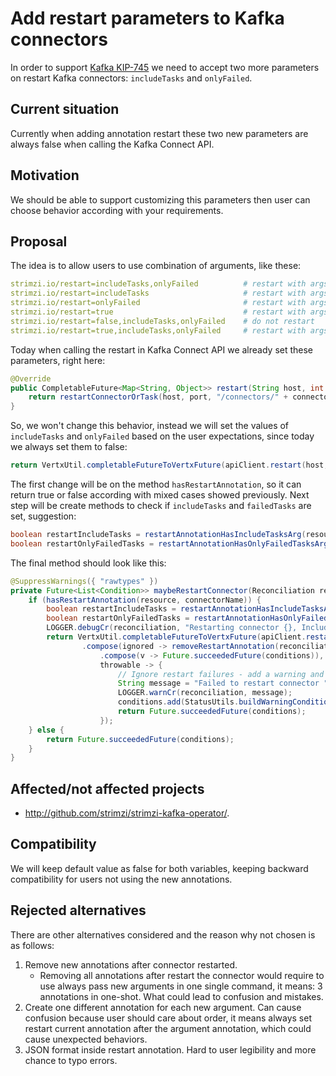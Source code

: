 # Add restart parameters to Kafka connectors

In order to support [Kafka KIP-745](https://cwiki.apache.org/confluence/pages/viewpage.action?pageId=181308623) we need to accept two more parameters on restart Kafka connectors: `includeTasks` and `onlyFailed`.

## Current situation

Currently when adding annotation restart these two new parameters are always false when calling the Kafka Connect API.

## Motivation

We should be able to support customizing this parameters then user can choose behavior according with your requirements.

## Proposal

The idea is to allow users to use combination of arguments, like these: 

```yaml
strimzi.io/restart=includeTasks,onlyFailed          # restart with args: includeTasks=true and onlyFailed=true
strimzi.io/restart=includeTasks                     # restart with args: includeTasks=true and onlyFailed=false
strimzi.io/restart=onlyFailed                       # restart with args: includeTasks=false and onlyFailed=true
strimzi.io/restart=true                             # restart with args: includeTasks=false and onlyFailed=false
strimzi.io/restart=false,includeTasks,onlyFailed    # do not restart
strimzi.io/restart=true,includeTasks,onlyFailed     # restart with args: includeTasks=true and onlyFailed=true
```


Today when calling the restart in Kafka Connect API we already set these parameters, right here:

```java
@Override
public CompletableFuture<Map<String, Object>> restart(String host, int port, String connectorName, boolean includeTasks, boolean onlyFailed) {
    return restartConnectorOrTask(host, port, "/connectors/" + connectorName + "/restart?includeTasks=" + includeTasks + "&onlyFailed=" + onlyFailed);
}
```

So, we won't change this behavior, instead we will set the values of `includeTasks` and `onlyFailed` based on the user expectations, since today we always set them to false:

```java
return VertxUtil.completableFutureToVertxFuture(apiClient.restart(host, port, connectorName, false, false))
```

The first change will be on the method `hasRestartAnnotation`, so it can return true or false according with mixed cases showed previously. Next step will be create methods to check if `includeTasks` and `failedTasks` are set, suggestion:

```java
boolean restartIncludeTasks = restartAnnotationHasIncludeTasksArg(resource, connectorName);
boolean restartOnlyFailedTasks = restartAnnotationHasOnlyFailedTasksArg(resource, connectorName);
```

The final method should look like this:

```java
@SuppressWarnings({ "rawtypes" })
private Future<List<Condition>> maybeRestartConnector(Reconciliation reconciliation, String host, KafkaConnectApi apiClient, String connectorName, CustomResource resource, List<Condition> conditions) {
    if (hasRestartAnnotation(resource, connectorName)) {
        boolean restartIncludeTasks = restartAnnotationHasIncludeTasksArg(resource, connectorName);
        boolean restartOnlyFailedTasks = restartAnnotationHasOnlyFailedTasksArg(resource, connectorName);
        LOGGER.debugCr(reconciliation, "Restarting connector {}, IncludeTasks {}, OnlyFailedTasks {}", connectorName, restartIncludeTasks, restartOnlyFailedTasks);
        return VertxUtil.completableFutureToVertxFuture(apiClient.restart(host, port, connectorName, restartIncludeTasks, restartOnlyFailedTasks))
                .compose(ignored -> removeRestartAnnotation(reconciliation, resource)
                    .compose(v -> Future.succeededFuture(conditions)),
                    throwable -> {
                        // Ignore restart failures - add a warning and try again on the next reconcile
                        String message = "Failed to restart connector " + connectorName + ". " + throwable.getMessage();
                        LOGGER.warnCr(reconciliation, message);
                        conditions.add(StatusUtils.buildWarningCondition("RestartConnector", message));
                        return Future.succeededFuture(conditions);
                    });
    } else {
        return Future.succeededFuture(conditions);
    }
}
```

## Affected/not affected projects

- http://github.com/strimzi/strimzi-kafka-operator/. 

## Compatibility

We will keep default value as false for both variables, keeping backward compatibility for users not using the new annotations.

## Rejected alternatives
There are other alternatives considered and the reason why not chosen is as follows:

1. Remove new annotations after connector restarted.
    - Removing all annotations after restart the connector would require to use always pass new arguments in one single command, it means: 3 annotations in one-shot. What could lead to confusion and mistakes.
2. Create one different annotation for each new argument. Can cause confusion because user should care about order, it means always set restart current annotation after the argument annotation, which could cause unexpected behaviors.
3. JSON format inside restart annotation. Hard to user legibility and more chance to typo errors. 

